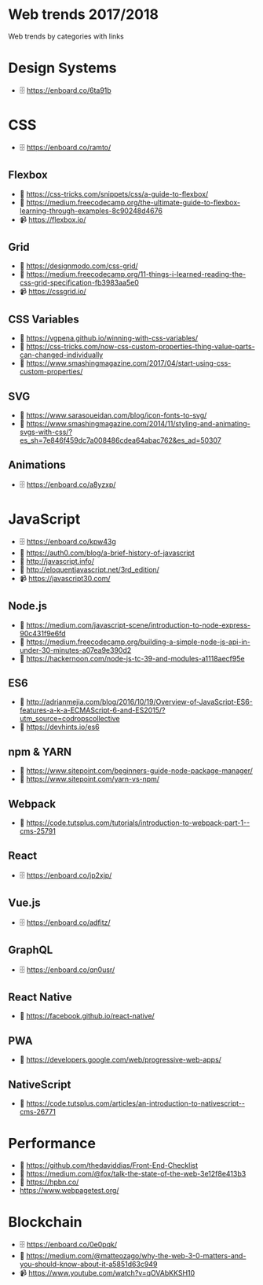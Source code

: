 # Web trends 2017/2018
Web trends by categories with links

# Design Systems
* 🗄 https://enboard.co/6ta91b

# CSS
* 🗄 https://enboard.co/ramto/

## Flexbox
* 📖 https://css-tricks.com/snippets/css/a-guide-to-flexbox/
* 📖 https://medium.freecodecamp.org/the-ultimate-guide-to-flexbox-learning-through-examples-8c90248d4676
* 📹 https://flexbox.io/

## Grid
* 📖 https://designmodo.com/css-grid/
* 📖 https://medium.freecodecamp.org/11-things-i-learned-reading-the-css-grid-specification-fb3983aa5e0
* 📹 https://cssgrid.io/

## CSS Variables
* 📖 https://vgpena.github.io/winning-with-css-variables/
* 📖 https://css-tricks.com/now-css-custom-properties-thing-value-parts-can-changed-individually
* 📖 https://www.smashingmagazine.com/2017/04/start-using-css-custom-properties/

## SVG
* 📖 https://www.sarasoueidan.com/blog/icon-fonts-to-svg/
* 📖 https://www.smashingmagazine.com/2014/11/styling-and-animating-svgs-with-css/?es_sh=7e846f459dc7a008486cdea64abac762&es_ad=50307

## Animations
* 🗄 https://enboard.co/a8yzxp/

# JavaScript
* 🗄 https://enboard.co/kpw43g
* 📖 https://auth0.com/blog/a-brief-history-of-javascript
* 📖 http://javascript.info/
* 📗 http://eloquentjavascript.net/3rd_edition/
* 📹 https://javascript30.com/

## Node.js
* 📖 https://medium.com/javascript-scene/introduction-to-node-express-90c431f9e6fd
* 📖 https://medium.freecodecamp.org/building-a-simple-node-js-api-in-under-30-minutes-a07ea9e390d2
* 📖 https://hackernoon.com/node-js-tc-39-and-modules-a1118aecf95e

## ES6
* 📖 http://adrianmejia.com/blog/2016/10/19/Overview-of-JavaScript-ES6-features-a-k-a-ECMAScript-6-and-ES2015/?utm_source=codropscollective
* 📖 https://devhints.io/es6

## npm & YARN
* 📖 https://www.sitepoint.com/beginners-guide-node-package-manager/
* 📖 https://www.sitepoint.com/yarn-vs-npm/

## Webpack
* 📖 https://code.tutsplus.com/tutorials/introduction-to-webpack-part-1--cms-25791

## React
* 🗄 https://enboard.co/jp2xjp/

## Vue.js
* 🗄 https://enboard.co/adfitz/

## GraphQL
* 🗄 https://enboard.co/qn0usr/

## React Native
* 📖 https://facebook.github.io/react-native/

## PWA
* 📖 https://developers.google.com/web/progressive-web-apps/

## NativeScript
* 📖 https://code.tutsplus.com/articles/an-introduction-to-nativescript--cms-26771

# Performance
* 📖 https://github.com/thedaviddias/Front-End-Checklist
* 📖 https://medium.com/@fox/talk-the-state-of-the-web-3e12f8e413b3
* 📗 https://hpbn.co/
* https://www.webpagetest.org/

# Blockchain
* 🗄 https://enboard.co/0e0pqk/
* 📖 https://medium.com/@matteozago/why-the-web-3-0-matters-and-you-should-know-about-it-a5851d63c949
* 📹 https://www.youtube.com/watch?v=qOVAbKKSH10

